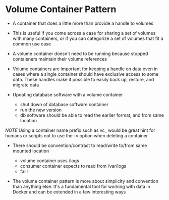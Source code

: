 # Volume Container Pattern

- A container that does a little more than provide a handle to volumes

- This is useful if you come across a case for sharing a set of volumes with
  many containers, or if you can categorize a set of volumes that fit a common use case

- A volume container doesn't need to be running because stopped contaieners
  maintain their volume references

- Volume containers are important for keeping a handle on data even in cases
  where a single container should have exclusive access to some data. These
  handles make it possible to easily back up, restore, and migrate data

- Updating database software with a volume container
  - shut down of database software container
  - run the new version
  - db software should be able to read the earlier format, and from same location

*NOTE*
Using a container name prefix such as vc\_ would be great hint for humans or
scripts not to use the -v option when deleting a container

- There should be convention/contract to read/write to/from same mounted location
  - volume container uses /logs
  - consumer container expects to read from /var/logs
  - fail!

- The volume container pattern is more about simplicity and convention than
  anything else. It's a fundamental tool for working with data in Docker and can
  be extended in a few interesting ways
